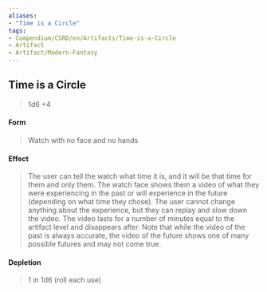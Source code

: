 ```yaml
---
aliases:
- "Time is a Circle"
tags:
- Compendium/CSRD/en/Artifacts/Time-is-a-Circle
- Artifact
- Artifact/Modern-Fantasy
---
```


  
## Time is a Circle

>1d6 +4
#### Form
>Watch with no face and no hands 
#### Effect
>The user can tell the watch what time it is, and it will be that time for them and only them. The watch face shows them a video of what they were experiencing in the past or will experience in the future (depending on what time they chose). The user cannot change anything about the experience, but they can replay and slow down the video. The video lasts for a number of minutes equal to the artifact level and disappears after. Note that while the video of the past is always accurate, the video of the future shows one of many possible futures and may not come true. 

#### Depletion 
>1 in 1d6 (roll each use)

